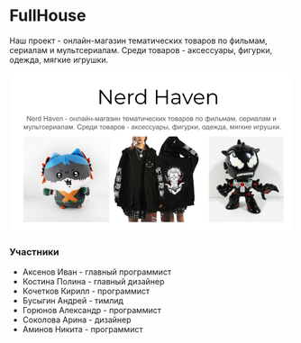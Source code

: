 # FullHouse
Наш проект - онлайн-магазин тематических товаров по фильмам, сериалам и мультсериалам. Среди товаров - аксессуары, фигурки, одежда, мягкие игрушки.

![alt text](resources/images/ProjectCard.png)

### Участники
- Аксенов Иван - главный программист
- Костина Полина - главный дизайнер
- Кочетков Кирилл - программист
- Бусыгин Андрей - тимлид
- Горюнов Александр - программист
- Соколова Арина - дизайнер
- Аминов Никита - программист